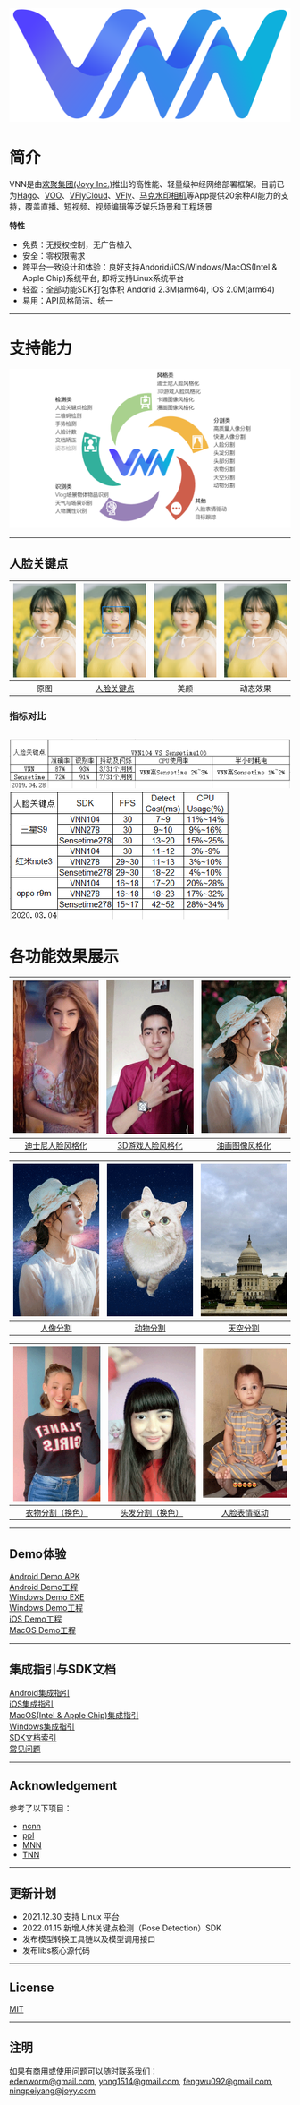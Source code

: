 ![Logo](./doc/resource/vnn_logo.png)

# 简介
VNN是由[欢聚集团(Joyy Inc.)](http://www.huanju.cn/)推出的高性能、轻量级神经网络部署框架。目前已为[Hago](https://www.ihago.net/)、[VOO](https://vooedit.com/)、[VFlyCloud](https://cloud.vflyapp.com/desktop)、[VFly](https://www.vflyapp.com/)、[马克水印相机](https://www.markiapp.com/)等App提供20余种AI能力的支持，覆盖直播、短视频、视频编辑等泛娱乐场景和工程场景

**特性**
- 免费：无授权控制，无广告植入
- 安全：零权限需求
- 跨平台一致设计和体验：良好支持Andorid/iOS/Windows/MacOS(Intel & Apple Chip)系统平台, 即将支持Linux系统平台
- 轻盈：全部功能SDK打包体积 Andorid 2.3M(arm64), iOS 2.0M(arm64)
- 易用：API风格简洁、统一

---

# 支持能力
![ability](./doc/resource/ability.png)


---

## 人脸关键点
 |![face_Img](./doc/resource/face_img.jpg)| ![face_keypoints](./doc/resource/face_keypoints.jpg)|![face_Img](./doc/resource/face_beautify.png)|![face278](./doc/resource/face278.gif) |
 | :----------------------------: | :--------------------------------: | :---------------------------: | :-----------------: |
 | 原图 | [人脸关键点](./doc/face_landmark_detection.md)  | 美颜 | 动态效果 |

### 指标对比
![face104compare](./doc/resource/face104compare.png)  ![face278compare](./doc/resource/face278compare.png)
---

# 各功能效果展示

 

 | ![disney_example](./doc/resource/disney_example.gif) | ![3dgame_example](./doc/resource/3dgame_example.gif) |     ![comic_example](./doc/resource/comic_example.gif)     |
 | :--------------------------------------------------: | :--------------------------------------------------: | :--------------------------------------------------------: |
 |  [迪士尼人脸风格化](./doc/disney_face_stylizing.md)  | [3D游戏人脸风格化](./doc/3d_game_face_stylizing.md)  | [油画图像风格化](./doc/cartoonstylizing_comicstylizing.md) |

 | ![portrait_segment_example](./doc/resource/portrait_segment_example.gif) | ![animal_segment_example](./doc/resource/animal_segment_example.gif) | ![sky_segment_example](./doc/resource/sky_segment_example.gif) |
 | :----------------------------------------------------------------------: | :------------------------------------------------------------------: | :------------------------------------------------------------: |
 |                [人像分割](./doc/general_segmentation.md)                 |              [动物分割](./doc/general_segmentation.md)               |           [天空分割](./doc/general_segmentation.md)            |

  | ![clothes_segment_example](./doc/resource/clothes_segment_example.gif) | ![animal_segment_example](./doc/resource/hair_segment_eaxmple.gif) | ![face_reenactment_example](./doc/resource/face_reenactment_example.gif) |
  | :--------------------------------------------------------------------: | :----------------------------------------------------------------: | :----------------------------------------------------------------------: |
  |               [衣物分割（换色）](./doc/general_segmentation.md)                |             [头发分割（换色）](./doc/general_segmentation.md)              |                  [人脸表情驱动](./doc/face_reenactment.md)                   |


---

## Demo体验

[Android Demo APK](./demos/Android/vnn_demo.apk)  
[Android Demo工程](./demos/Android)  
[Windows Demo EXE](./demos/Windows/executable_demo/vnn_win_demo.exe)  
[Windows Demo工程](./demos/Windows)  
[iOS Demo工程](./demos/iOS)  
[MacOS Demo工程](./demos/MacOS)  

---

## 集成指引与SDK文档

[Android集成指引](./demos/Android/readme.md)  
[iOS集成指引](./demos/iOS/readme.md)  
[MacOS(Intel & Apple Chip)集成指引](./demos/MacOS/readme.md)   
[Windows集成指引](./demos/Windows/readme.md)   
[SDK文档索引](./doc/doc_index.md)   
[常见问题](./doc/question_and_answer.md)

---

## Acknowledgement
参考了以下项目：
- [ncnn](https://github.com/Tencent/ncnn)
- [ppl](https://github.com/openppl-public/ppl.nn)
- [MNN](https://github.com/alibaba/MNN)
- [TNN](https://github.com/Tencent/TNN)

---

## 更新计划
- 2021.12.30 支持 Linux 平台
- 2022.01.15 新增人体关键点检测（Pose Detection）SDK
- 发布模型转换工具链以及模型调用接口
- 发布libs核心源代码

---
## License

[MIT](./license.txt)

---
## 注明
如果有商用或使用问题可以随时联系我们：  
edenworm@gmail.com, yong1514@gmail.com, fengwu092@gmail.com, ningpeiyang@joyy.com